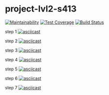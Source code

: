 # project-lvl2-s413
[![Maintainability](https://api.codeclimate.com/v1/badges/d4115bb5f1dda4d1357e/maintainability)](https://codeclimate.com/github/NikiforovJacob/project-lvl2-s413/maintainability)
[![Test Coverage](https://api.codeclimate.com/v1/badges/d4115bb5f1dda4d1357e/test_coverage)](https://codeclimate.com/github/NikiforovJacob/project-lvl2-s413/test_coverage)
[![Build Status](https://travis-ci.org/NikiforovJacob/project-lvl2-s413.svg?branch=master)](https://travis-ci.org/NikiforovJacob/project-lvl2-s413)

step 1
[![asciicast](https://asciinema.org/a/P6TA9N8PXK4NHA8y6bKyCC1G1.svg)](https://asciinema.org/a/P6TA9N8PXK4NHA8y6bKyCC1G1)

step 2
[![asciicast](https://asciinema.org/a/LxGaM86NXUxv05OnEZ5JdbVgB.svg)](https://asciinema.org/a/LxGaM86NXUxv05OnEZ5JdbVgB)

step 3
[![asciicast](https://asciinema.org/a/1NYaMQXGSJqsV4aPuD75xucya.svg)](https://asciinema.org/a/1NYaMQXGSJqsV4aPuD75xucya)

step 4
[![asciicast](https://asciinema.org/a/saWfW4j9arcd9n35yg4FSywo1.svg)](https://asciinema.org/a/saWfW4j9arcd9n35yg4FSywo1)

step 5
[![asciicast](https://asciinema.org/a/ph7x5OFuNP0FUl7mTmzwRNtXl.svg)](https://asciinema.org/a/ph7x5OFuNP0FUl7mTmzwRNtXl)

step 6
[![asciicast](https://asciinema.org/a/efS8ZaROgwpfRs27t4ahdGOL9.svg)](https://asciinema.org/a/efS8ZaROgwpfRs27t4ahdGOL9)

step 7
[![asciicast](https://asciinema.org/a/AWI0KxdzTEJzEjoOG0yaP5CRN.svg)](https://asciinema.org/a/AWI0KxdzTEJzEjoOG0yaP5CRN)